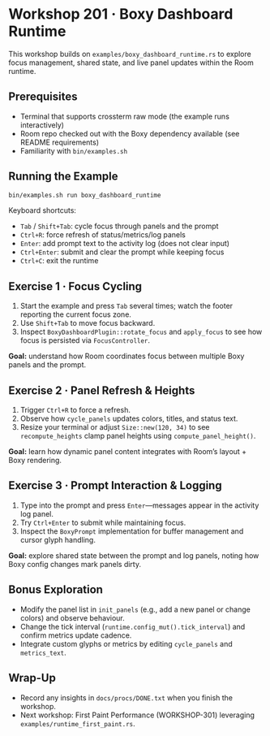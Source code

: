 # Workshop 201 · Boxy Dashboard Runtime

This workshop builds on `examples/boxy_dashboard_runtime.rs` to explore focus
management, shared state, and live panel updates within the Room runtime.

## Prerequisites
- Terminal that supports crossterm raw mode (the example runs interactively)
- Room repo checked out with the Boxy dependency available (see README requirements)
- Familiarity with `bin/examples.sh`

## Running the Example
```bash
bin/examples.sh run boxy_dashboard_runtime
```
Keyboard shortcuts:
- `Tab` / `Shift+Tab`: cycle focus through panels and the prompt
- `Ctrl+R`: force refresh of status/metrics/log panels
- `Enter`: add prompt text to the activity log (does not clear input)
- `Ctrl+Enter`: submit and clear the prompt while keeping focus
- `Ctrl+C`: exit the runtime

## Exercise 1 · Focus Cycling
1. Start the example and press `Tab` several times; watch the footer reporting the current focus zone.
2. Use `Shift+Tab` to move focus backward.
3. Inspect `BoxyDashboardPlugin::rotate_focus` and `apply_focus` to see how focus is persisted via `FocusController`.

**Goal:** understand how Room coordinates focus between multiple Boxy panels and the prompt.

## Exercise 2 · Panel Refresh & Heights
1. Trigger `Ctrl+R` to force a refresh.
2. Observe how `cycle_panels` updates colors, titles, and status text.
3. Resize your terminal or adjust `Size::new(120, 34)` to see `recompute_heights` clamp panel heights using `compute_panel_height()`.

**Goal:** learn how dynamic panel content integrates with Room’s layout + Boxy rendering.

## Exercise 3 · Prompt Interaction & Logging
1. Type into the prompt and press `Enter`—messages appear in the activity log panel.
2. Try `Ctrl+Enter` to submit while maintaining focus.
3. Inspect the `BoxyPrompt` implementation for buffer management and cursor glyph handling.

**Goal:** explore shared state between the prompt and log panels, noting how Boxy config changes mark panels dirty.

## Bonus Exploration
- Modify the panel list in `init_panels` (e.g., add a new panel or change colors) and observe behaviour.
- Change the tick interval (`runtime.config_mut().tick_interval`) and confirm metrics update cadence.
- Integrate custom glyphs or metrics by editing `cycle_panels` and `metrics_text`.

## Wrap-Up
- Record any insights in `docs/procs/DONE.txt` when you finish the workshop.
- Next workshop: First Paint Performance (WORKSHOP-301) leveraging `examples/runtime_first_paint.rs`.
